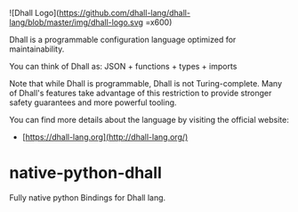 ![Dhall Logo](https://github.com/dhall-lang/dhall-lang/blob/master/img/dhall-logo.svg =x600)

Dhall is a programmable configuration language optimized for
maintainability.

You can think of Dhall as: JSON + functions + types + imports

Note that while Dhall is programmable, Dhall is not Turing-complete.  Many
of Dhall's features take advantage of this restriction to provide stronger
safety guarantees and more powerful tooling.

You can find more details about the language by visiting the official website:

* [https://dhall-lang.org](http://dhall-lang.org/)

# native-python-dhall

Fully native python Bindings for Dhall lang.

